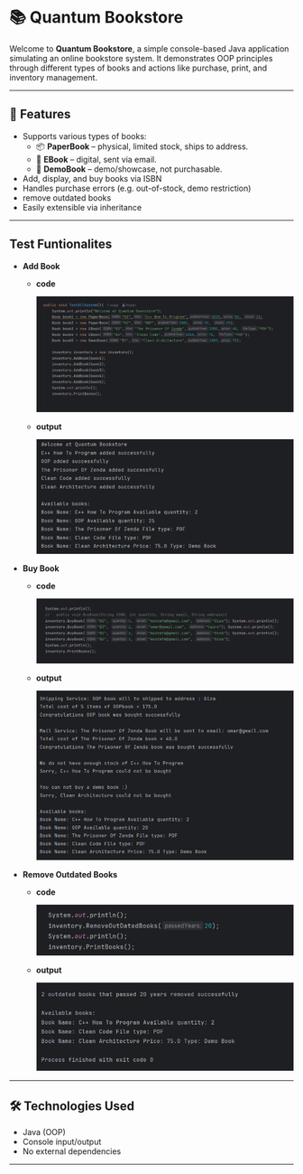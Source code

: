 # 📚 Quantum Bookstore

Welcome to **Quantum Bookstore**, a simple console-based Java application simulating an online bookstore system. It demonstrates OOP principles through different types of books and actions like purchase, print, and inventory management.

---

## 🚀 Features

- Supports various types of books:
  - 📦 **PaperBook** – physical, limited stock, ships to address.
  - 📧 **EBook** – digital, sent via email.
  - 🛑 **DemoBook** – demo/showcase, not purchasable.
- Add, display, and buy books via ISBN
- Handles purchase errors (e.g. out-of-stock, demo restriction)
- remove outdated books
- Easily extensible via inheritance

---
## Test Funtionalites
- **Add Book**
    - **code**
      
      ![image alt](https://github.com/Ras1an/QuantiumBookstore/blob/master/Screenshot%202025-07-09%20023239.png)
    - **output**
      
        ![image alt](https://github.com/Ras1an/QuantiumBookstore/blob/master/Screenshot%202025-07-09%20023405.png)
- **Buy Book**
    - **code**
      
      ![image alt](https://github.com/Ras1an/QuantiumBookstore/blob/master/Screenshot%202025-07-09%20023252.png)
    - **output**
      
        ![image alt](https://github.com/Ras1an/QuantiumBookstore/blob/master/Screenshot%202025-07-09%20023428.png)
- **Remove Outdated Books**
    - **code**
      
      ![image alt](https://github.com/Ras1an/QuantiumBookstore/blob/master/Screenshot%202025-07-09%20023322.png)
    - **output**
      
        ![image alt](https://github.com/Ras1an/QuantiumBookstore/blob/master/Screenshot%202025-07-09%20023438.png)
---

## 🛠 Technologies Used

- Java (OOP)
- Console input/output
- No external dependencies

---

